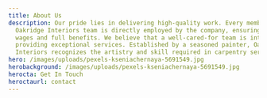 ```yaml
---
title: About Us
description: Our pride lies in delivering high-quality work. Every member of the
  Oakridge Interiors team is directly employed by the company, ensuring fair
  wages and full benefits. We believe that a well-cared-for team is integral to
  providing exceptional services. Established by a seasoned painter, Oakridge
  Interiors recognizes the artistry and skill required in carpentry services.
hero: /images/uploads/pexels-kseniachernaya-5691549.jpg
herobackground: /images/uploads/pexels-kseniachernaya-5691549.jpg
herocta: Get In Touch
heroctaurl: contact
---
```

